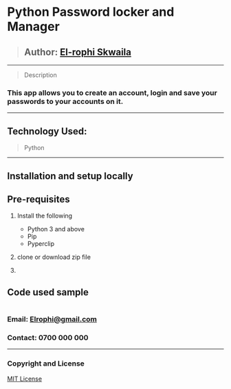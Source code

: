 # Python Password locker and Manager
>## Author: [El-rophi Skwaila](https://github.com/Elrophi/Py-pass.git)
---
>Description
### This app allows you to create an account, login and save your passwords to your accounts on it. 
---


## Technology Used: 
>Python


---

## Installation and setup locally
## Pre-requisites
1. Install the following
    - Python 3 and above
    - Pip
    - Pyperclip

1. clone or download zip file

1. 


## Code used sample
```python


```
### Email: Elrophi@gmail.com
### Contact: 0700 000 000

---

### Copyright and License
[MIT License](https://github.com/Elrophi/Py-pass/blob/master/LICENSE)  
